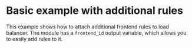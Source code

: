 # Basic example with additional rules

This example shows how to attach additional frontend rules to load balancer. The module has a `frontend_id` output variable, which allows you to easily add rules to it.

